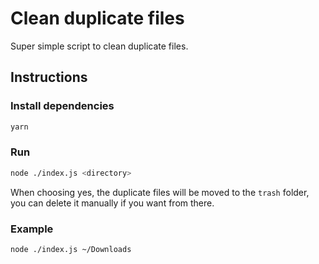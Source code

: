 # Clean duplicate files

Super simple script to clean duplicate files.

## Instructions

### Install dependencies

```bash
yarn
```

### Run

```bash
node ./index.js <directory>
```

When choosing yes, the duplicate files will be moved to the `trash` folder, you can delete it manually if you want from there.

### Example

```bash
node ./index.js ~/Downloads
```


